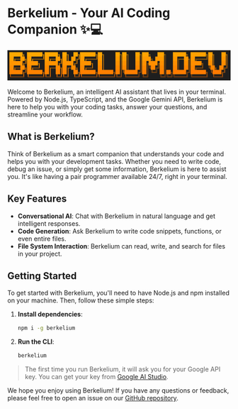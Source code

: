# Berkelium - Your AI Coding Companion ✨💻

![Berkelium Dev CLI](./public/berkelium-dev-cli.png)

Welcome to Berkelium, an intelligent AI assistant that lives in your terminal. Powered by Node.js, TypeScript, and the Google Gemini API, Berkelium is here to help you with your coding tasks, answer your questions, and streamline your workflow.

## What is Berkelium?

Think of Berkelium as a smart companion that understands your code and helps you with your development tasks. Whether you need to write code, debug an issue, or simply get some information, Berkelium is here to assist you. It's like having a pair programmer available 24/7, right in your terminal.

## Key Features

- **Conversational AI**: Chat with Berkelium in natural language and get intelligent responses.
- **Code Generation**: Ask Berkelium to write code snippets, functions, or even entire files.
- **File System Interaction**: Berkelium can read, write, and search for files in your project.

## Getting Started

To get started with Berkelium, you'll need to have Node.js and npm installed on your machine. Then, follow these simple steps:

1.  **Install dependencies**:
    ```bash
    npm i -g berkelium
    ```
3.  **Run the CLI**:
    ```bash
    berkelium
    ```

> The first time you run Berkelium, it will ask you for your Google API key. You can get your key from [Google AI Studio](https://aistudio.google.com/apikey).

We hope you enjoy using Berkelium! If you have any questions or feedback, please feel free to open an issue on our [GitHub repository](https://github.com/BerkeliumLabs/berkelium).
